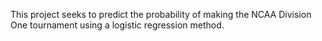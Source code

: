 This project seeks to predict the probability of making the NCAA Division One tournament using a logistic regression method. 

